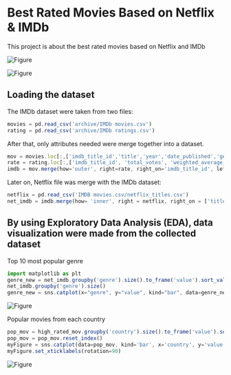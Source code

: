 # Best Rated Movies Based on Netflix & IMDb
This project is about the best rated movies based on Netflix and IMDb
</p>
<img src="https://Python-pandas_Best_Movies_based_on_Netflix_IMDb/Movie images/netflix.jpg" alt="Figure"> 
</p>
<img src="https://Python-pandas_Best_Movies_based_on_Netflix_IMDb/Movie images/imdb.png" alt="Figure"> 

## Loading the dataset
The IMDb dataset were taken from two files:
```js
movies = pd.read_csv('archive/IMDb movies.csv')
rating = pd.read_csv('archive/IMDb ratings.csv')
```
After that, only attributes needed were merge together into a dataset.
```js
mov = movies.loc[:,['imdb_title_id','title','year','date_published','genre']]
rate = rating.loc[:,['imdb_title_id', 'total_votes', 'weighted_average_vote']]
imdb = mov.merge(how='outer', right=rate, right_on='imdb_title_id', left_on='imdb_title_id')
```
Later on, Netflix file was merge with the IMDb dataset:
```js
netflix = pd.read_csv('IMDB movies.csv/netflix_titles.csv')
net_imdb = imdb.merge(how= 'inner', right = netflix, right_on = ['title','release_year'], left_on = ['title','year'])
```

## By using Exploratory Data Analysis (EDA), data visualization were made from the collected dataset
Top 10 most popular genre
```js
import matplotlib as plt
genre_new = net_imdb.groupby('genre').size().to_frame('value').sort_values('value',ascending=False)
net_imdb.groupby('genre').size()
genre_new = sns.catplot(x="genre", y="value", kind="bar", data=genre_new).set_xticklabels(rotation=90)
```
</p>
<img src="https://Python-pandas_Best_Movies_based_on_Netflix_IMDb/Movie images/genre.PNG" alt="Figure"> 

Popular movies from each country
```js
pop_mov = high_rated_mov.groupby('country').size().to_frame('value').sort_values('value',ascending= False)
pop_mov = pop_mov.reset_index()
myFigure = sns.catplot(data=pop_mov, kind='bar', x='country', y='value')
myFigure.set_xticklabels(rotation=90)
```
</p>
<img src="https://Python-pandas_Best_Movies_based_on_Netflix_IMDb/Movie images/country.PNG" alt="Figure"> 
